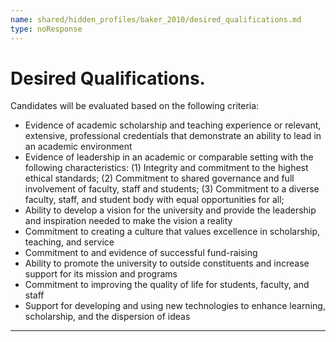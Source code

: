 ```yaml
---
name: shared/hidden_profiles/baker_2010/desired_qualifications.md
type: noResponse
---
```


# Desired Qualifications.

Candidates will be evaluated based on the following criteria:

- Evidence of academic scholarship and teaching experience or relevant, extensive, professional credentials that demonstrate an ability to lead in an academic environment
- Evidence of leadership in an academic or comparable setting with the following characteristics: (1) Integrity and commitment to the highest ethical standards; (2) Commitment to shared governance and full involvement of faculty, staff and students; (3) Commitment to a diverse faculty, staff, and student body with equal opportunities for all;
- Ability to develop a vision for the university and provide the leadership and inspiration needed to make the vision a reality
- Commitment to creating a culture that values excellence in scholarship, teaching, and service
- Commitment to and evidence of successful fund-raising
- Ability to promote the university to outside constituents and increase support for its mission and programs
- Commitment to improving the quality of life for students, faculty, and staff
- Support for developing and using new technologies to enhance learning, scholarship, and the dispersion of ideas

---
